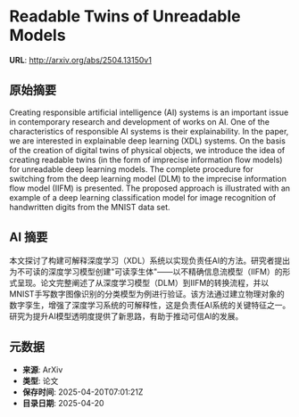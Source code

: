 # Readable Twins of Unreadable Models

**URL**: http://arxiv.org/abs/2504.13150v1

## 原始摘要

Creating responsible artificial intelligence (AI) systems is an important
issue in contemporary research and development of works on AI. One of the
characteristics of responsible AI systems is their explainability. In the
paper, we are interested in explainable deep learning (XDL) systems. On the
basis of the creation of digital twins of physical objects, we introduce the
idea of creating readable twins (in the form of imprecise information flow
models) for unreadable deep learning models. The complete procedure for
switching from the deep learning model (DLM) to the imprecise information flow
model (IIFM) is presented. The proposed approach is illustrated with an example
of a deep learning classification model for image recognition of handwritten
digits from the MNIST data set.


## AI 摘要

本文探讨了构建可解释深度学习（XDL）系统以实现负责任AI的方法。研究者提出为不可读的深度学习模型创建"可读孪生体"——以不精确信息流模型（IIFM）的形式呈现。论文完整阐述了从深度学习模型（DLM）到IIFM的转换流程，并以MNIST手写数字图像识别的分类模型为例进行验证。该方法通过建立物理对象的数字孪生，增强了深度学习系统的可解释性，这是负责任AI系统的关键特征之一。研究为提升AI模型透明度提供了新思路，有助于推动可信AI的发展。

## 元数据

- **来源**: ArXiv
- **类型**: 论文
- **保存时间**: 2025-04-20T07:01:21Z
- **目录日期**: 2025-04-20
